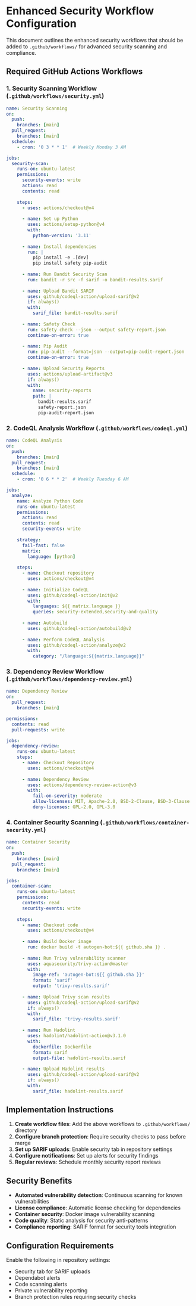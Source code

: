 # Enhanced Security Workflow Configuration

This document outlines the enhanced security workflows that should be added to `.github/workflows/` for advanced security scanning and compliance.

## Required GitHub Actions Workflows

### 1. Security Scanning Workflow (`.github/workflows/security.yml`)

```yaml
name: Security Scanning
on:
  push:
    branches: [main]
  pull_request:
    branches: [main]
  schedule:
    - cron: '0 3 * * 1'  # Weekly Monday 3 AM

jobs:
  security-scan:
    runs-on: ubuntu-latest
    permissions:
      security-events: write
      actions: read
      contents: read
    
    steps:
      - uses: actions/checkout@v4
      
      - name: Set up Python
        uses: actions/setup-python@v4
        with:
          python-version: '3.11'
      
      - name: Install dependencies
        run: |
          pip install -e .[dev]
          pip install safety pip-audit
      
      - name: Run Bandit Security Scan
        run: bandit -r src -f sarif -o bandit-results.sarif
      
      - name: Upload Bandit SARIF
        uses: github/codeql-action/upload-sarif@v2
        if: always()
        with:
          sarif_file: bandit-results.sarif
      
      - name: Safety Check
        run: safety check --json --output safety-report.json
        continue-on-error: true
      
      - name: Pip Audit
        run: pip-audit --format=json --output=pip-audit-report.json
        continue-on-error: true
      
      - name: Upload Security Reports
        uses: actions/upload-artifact@v3
        if: always()
        with:
          name: security-reports
          path: |
            bandit-results.sarif
            safety-report.json
            pip-audit-report.json
```

### 2. CodeQL Analysis Workflow (`.github/workflows/codeql.yml`)

```yaml
name: CodeQL Analysis
on:
  push:
    branches: [main]
  pull_request:
    branches: [main]
  schedule:
    - cron: '0 6 * * 2'  # Weekly Tuesday 6 AM

jobs:
  analyze:
    name: Analyze Python Code
    runs-on: ubuntu-latest
    permissions:
      actions: read
      contents: read
      security-events: write
    
    strategy:
      fail-fast: false
      matrix:
        language: [python]
    
    steps:
      - name: Checkout repository
        uses: actions/checkout@v4
      
      - name: Initialize CodeQL
        uses: github/codeql-action/init@v2
        with:
          languages: ${{ matrix.language }}
          queries: security-extended,security-and-quality
      
      - name: Autobuild
        uses: github/codeql-action/autobuild@v2
      
      - name: Perform CodeQL Analysis
        uses: github/codeql-action/analyze@v2
        with:
          category: "/language:${{matrix.language}}"
```

### 3. Dependency Review Workflow (`.github/workflows/dependency-review.yml`)

```yaml
name: Dependency Review
on:
  pull_request:
    branches: [main]

permissions:
  contents: read
  pull-requests: write

jobs:
  dependency-review:
    runs-on: ubuntu-latest
    steps:
      - name: Checkout Repository
        uses: actions/checkout@v4
        
      - name: Dependency Review
        uses: actions/dependency-review-action@v3
        with:
          fail-on-severity: moderate
          allow-licenses: MIT, Apache-2.0, BSD-2-Clause, BSD-3-Clause
          deny-licenses: GPL-2.0, GPL-3.0
```

### 4. Container Security Scanning (`.github/workflows/container-security.yml`)

```yaml
name: Container Security
on:
  push:
    branches: [main]
  pull_request:
    branches: [main]

jobs:
  container-scan:
    runs-on: ubuntu-latest
    permissions:
      contents: read
      security-events: write
    
    steps:
      - name: Checkout code
        uses: actions/checkout@v4
      
      - name: Build Docker image
        run: docker build -t autogen-bot:${{ github.sha }} .
      
      - name: Run Trivy vulnerability scanner
        uses: aquasecurity/trivy-action@master
        with:
          image-ref: 'autogen-bot:${{ github.sha }}'
          format: 'sarif'
          output: 'trivy-results.sarif'
      
      - name: Upload Trivy scan results
        uses: github/codeql-action/upload-sarif@v2
        if: always()
        with:
          sarif_file: 'trivy-results.sarif'
      
      - name: Run Hadolint
        uses: hadolint/hadolint-action@v3.1.0
        with:
          dockerfile: Dockerfile
          format: sarif
          output-file: hadolint-results.sarif
      
      - name: Upload Hadolint results
        uses: github/codeql-action/upload-sarif@v2
        if: always()
        with:
          sarif_file: hadolint-results.sarif
```

## Implementation Instructions

1. **Create workflow files**: Add the above workflows to `.github/workflows/` directory
2. **Configure branch protection**: Require security checks to pass before merge
3. **Set up SARIF uploads**: Enable security tab in repository settings
4. **Configure notifications**: Set up alerts for security findings
5. **Regular reviews**: Schedule monthly security report reviews

## Security Benefits

- **Automated vulnerability detection**: Continuous scanning for known vulnerabilities
- **License compliance**: Automatic license checking for dependencies
- **Container security**: Docker image vulnerability scanning
- **Code quality**: Static analysis for security anti-patterns
- **Compliance reporting**: SARIF format for security tools integration

## Configuration Requirements

Enable the following in repository settings:
- Security tab for SARIF uploads
- Dependabot alerts
- Code scanning alerts
- Private vulnerability reporting
- Branch protection rules requiring security checks